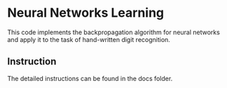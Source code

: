 # Neural Networks Learning

This code implements the backpropagation algorithm for neural networks and apply it to the task of hand-written digit recognition.

## Instruction

The detailed instructions can be found in the docs folder.

